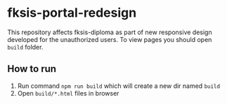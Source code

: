 # fksis-portal-redesign
This repository affects fksis-diploma as part of new responsive design developed for the unauthorized users.
To view pages you should open `build` folder.

## How to run
1. Run command `npm run build` which will create a new dir named `build`
2. Open `build/*.html` files in browser 